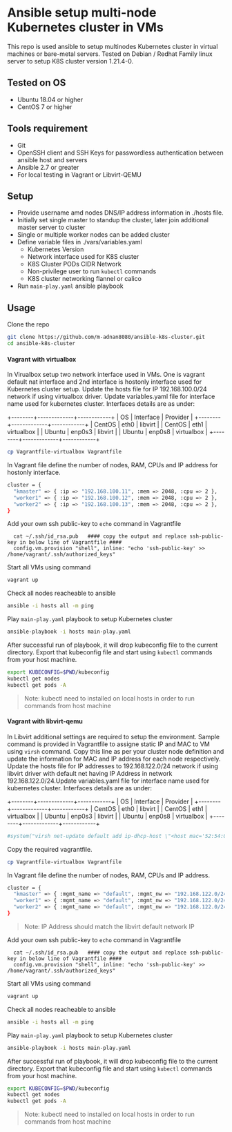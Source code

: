 # Ansible setup multi-node Kubernetes cluster in VMs
This repo is used ansible to setup multinodes Kubernetes cluster in virtual machines or bare-metal servers. Tested on Debian / Redhat Family linux server to setup K8S cluster version 1.21.4-0.

## Tested on OS
- Ubuntu 18.04 or higher
- CentOS 7 or higher

## Tools requirement
- Git
- OpenSSH client and SSH Keys for passwordless authentication between ansible host and servers
- Ansible 2.7 or greater
- For local testing in Vagrant or Libvirt-QEMU

## Setup
- Provide username amd nodes DNS/IP address information in ./hosts file.
- Initially set single master to standup the cluster, later join additional master server to cluster
- Single or multiple worker nodes can be added cluster
- Define variable files in ./vars/variables.yaml
    - Kubernetes Version
    - Network interface used for K8S cluster
    - K8S Cluster PODs CIDR Network
    - Non-privilege user to run `kubectl` commands
    - K8S cluster networking flannel or calico
- Run `main-play.yaml` ansible playbook

## Usage
Clone the repo
```sh
git clone https://github.com/m-adnan8080/ansible-k8s-cluster.git
cd ansible-k8s-cluster
```
#### Vagrant with virtualbox
In Virualbox setup two network interface used in VMs. One is vagrant default nat interface and 2nd interface is hostonly interface used for Kubernetes cluster setup. Update the hosts file for IP 192.168.100.0/24 network if using virtualbox driver. Update variables.yaml file for interface name used for kubernetes cluster. Interfaces details are as under:

+--------+-------------+------------+
| OS     | Interface   | Provider   |
+--------+-------------+------------+
| CentOS | eth0        | libvirt    |
| CentOS | eth1        | virtualbox |
| Ubuntu | enp0s3      | libvirt    |
| Ubuntu | enp0s8      | virtualbox |
+--------+-------------+------------+

```sh
cp Vagrantfile-virtualbox Vagrantfile
```

In Vagrant file define the number of nodes, RAM, CPUs and IP address for hostonly interface.
```sh
cluster = {
  "kmaster" => { :ip => "192.168.100.11", :mem => 2048, :cpu => 2 },
  "worker1" => { :ip => "192.168.100.12", :mem => 2048, :cpu => 2 },
  "worker2" => { :ip => "192.168.100.13", :mem => 2048, :cpu => 2 },
}
```
Add your own ssh public-key to `echo` command in Vagrantfile
```
  cat ~/.ssh/id_rsa.pub   #### copy the output and replace ssh-public-key in below line of Vagrantfile ####
  config.vm.provision "shell", inline: "echo 'ssh-public-key' >> /home/vagrant/.ssh/authorized_keys"
```

Start all VMs using command
```sh
vagrant up
```

Check all nodes reacheable to ansible
```sh
ansible -i hosts all -m ping
```
Play `main-play.yaml` playbook to setup Kubernetes cluster
```sh
ansible-playbook -i hosts main-play.yaml
```
After successful run of playbook, it will drop kubeconfig file to the current directory. Export that kubeconfig file and start using `kubectl` commands from your host machine.
```sh
export KUBECONFIG=$PWD/kubeconfig
kubectl get nodes
kubectl get pods -A
```
> Note: kubectl need to installed on local hosts in order to run commands from host machine

#### Vagrant with libvirt-qemu
In Libvirt additional settings are required to setup the environment. Sample command is provided in Vagrantfile to assigne static IP and MAC to VM using `virsh` command. Copy this line as per your cluster node definition and update the information for MAC and IP address for each node respectively. Update the hosts file for IP addresses to 192.168.122.0/24 network if using libvirt driver with default net having IP Address in network 192.168.122.0/24.Update variables.yaml file for interface name used for kubernetes cluster. Interfaces details are as under:

+--------+-------------+------------+
| OS     | Interface   | Provider   |
+--------+-------------+------------+
| CentOS | eth0        | libvirt    |
| CentOS | eth1        | virtualbox |
| Ubuntu | enp0s3      | libvirt    |
| Ubuntu | enp0s8      | virtualbox |
+--------+-------------+------------+

```sh
#system("virsh net-update default add ip-dhcp-host \"<host mac='52:54:00:15:63:c1' ip='192.168.122.11' />\" --live --config")

```
Copy the required vagrantfile.
```sh
cp Vagrantfile-virtualbox Vagrantfile
```

In Vagrant file define the number of nodes, RAM, CPUs and IP address.
```sh
cluster = {
  "kmaster" => { :mgmt_name => "default", :mgmt_nw => "192.168.122.0/24", :mgmt_mac => "52:54:00:15:63:c1", :mem => 2048, :cpu => 2 },
  "worker1" => { :mgmt_name => "default", :mgmt_nw => "192.168.122.0/24", :mgmt_mac => "52:54:00:15:63:c2", :mem => 2048, :cpu => 2 },
  "worker2" => { :mgmt_name => "default", :mgmt_nw => "192.168.122.0/24", :mgmt_mac => "52:54:00:15:63:c3", :mem => 2048, :cpu => 2 },
}

```
> Note: IP Address should match the libvirt default network IP

Add your own ssh public-key to `echo` command in Vagrantfile
```
  cat ~/.ssh/id_rsa.pub   #### copy the output and replace ssh-public-key in below line of Vagrantfile ####
  config.vm.provision "shell", inline: "echo 'ssh-public-key' >> /home/vagrant/.ssh/authorized_keys"
```

Start all VMs using command
```sh
vagrant up
```

Check all nodes reacheable to ansible
```sh
ansible -i hosts all -m ping
```
Play `main-play.yaml` playbook to setup Kubernetes cluster
```sh
ansible-playbook -i hosts main-play.yaml
```
After successful run of playbook, it will drop kubeconfig file to the current directory. Export that kubeconfig file and start using `kubectl` commands from your host machine.
```sh
export KUBECONFIG=$PWD/kubeconfig
kubectl get nodes
kubectl get pods -A
```
> Note: kubectl need to installed on local hosts in order to run commands from host machine
